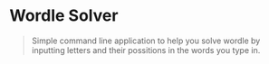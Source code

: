 # Wordle Solver

> Simple command line application to help you solve wordle by inputting letters and their possitions in the words you type in.

